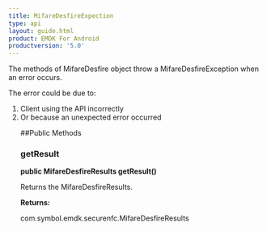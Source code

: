 ```yaml
---
title: MifareDesfireExpection
type: api
layout: guide.html
product: EMDK For Android
productversion: '5.0'
---
```



The methods of MifareDesfire object throw a MifareDesfireException when an error
 occurs.

 The error could be due to:
 <ol>
 <li>Client using the API incorrectly
 <li>Or because an unexpected error occurred

##Public Methods

### getResult

**public MifareDesfireResults getResult()**

Returns the MifareDesfireResults.

**Returns:**

com.symbol.emdk.securenfc.MifareDesfireResults





